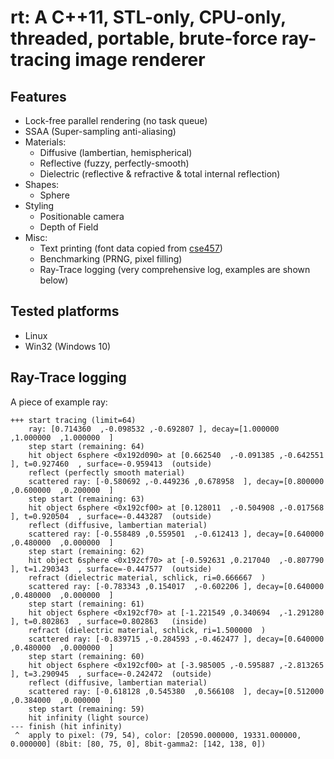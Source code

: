 # rt: A C++11, STL-only, CPU-only, threaded, portable, brute-force ray-tracing image renderer

## Features

- Lock-free parallel rendering (no task queue)
- SSAA (Super-sampling anti-aliasing)
- Materials:
    + Diffusive (lambertian, hemispherical)
    + Reflective (fuzzy, perfectly-smooth)
    + Dielectric (reflective & refractive & total internal reflection)
- Shapes:
    + Sphere
- Styling
    + Positionable camera
    + Depth of Field
- Misc:
    + Text printing (font data copied
      from [cse457](https://courses.cs.washington.edu/courses/cse457/98a/tech/OpenGL/font.c))
    + Benchmarking (PRNG, pixel filling)
    + Ray-Trace logging (very comprehensive log, examples are shown below)

## Tested platforms

- Linux
- Win32 (Windows 10)

## Ray-Trace logging

A piece of example ray:

```
+++ start tracing (limit=64)
    ray: [0.714360  ,-0.098532 ,-0.692807 ], decay=[1.000000  ,1.000000  ,1.000000  ]
    step start (remaining: 64)
    hit object 6sphere <0x192d090> at [0.662540  ,-0.091385 ,-0.642551 ], t=0.927460  , surface=-0.959413  (outside)
    reflect (perfectly smooth material)
    scattered ray: [-0.580692 ,-0.449236 ,0.678958  ], decay=[0.800000  ,0.600000  ,0.200000  ]
    step start (remaining: 63)
    hit object 6sphere <0x192cf00> at [0.128011  ,-0.504908 ,-0.017568 ], t=0.920504  , surface=-0.443287  (outside)
    reflect (diffusive, lambertian material)
    scattered ray: [-0.558489 ,0.559501  ,-0.612413 ], decay=[0.640000  ,0.480000  ,0.000000  ]
    step start (remaining: 62)
    hit object 6sphere <0x192cf70> at [-0.592631 ,0.217040  ,-0.807790 ], t=1.290343  , surface=-0.447577  (outside)
    refract (dielectric material, schlick, ri=0.666667  )
    scattered ray: [-0.783343 ,0.154017  ,-0.602206 ], decay=[0.640000  ,0.480000  ,0.000000  ]
    step start (remaining: 61)
    hit object 6sphere <0x192cf70> at [-1.221549 ,0.340694  ,-1.291280 ], t=0.802863  , surface=0.802863   (inside)
    refract (dielectric material, schlick, ri=1.500000  )
    scattered ray: [-0.839715 ,-0.284593 ,-0.462477 ], decay=[0.640000  ,0.480000  ,0.000000  ]
    step start (remaining: 60)
    hit object 6sphere <0x192cf00> at [-3.985005 ,-0.595887 ,-2.813265 ], t=3.290945  , surface=-0.242472  (outside)
    reflect (diffusive, lambertian material)
    scattered ray: [-0.618128 ,0.545380  ,0.566108  ], decay=[0.512000  ,0.384000  ,0.000000  ]
    step start (remaining: 59)
    hit infinity (light source)
--- finish (hit infinity)
 ^  apply to pixel: (79, 54), color: [20590.000000, 19331.000000, 0.000000] (8bit: [80, 75, 0], 8bit-gamma2: [142, 138, 0])
```